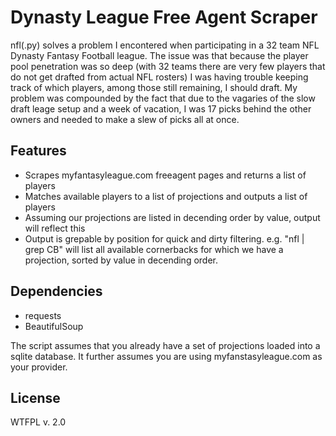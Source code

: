 Dynasty League Free Agent Scraper
=================================

nfl(.py) solves a problem I encontered when participating in a 32 team NFL Dynasty Fantasy Football league.
The issue was that because the player pool penetration was so deep (with 32 teams there are very few players that do not get drafted from actual NFL rosters) I was having trouble keeping track of which players, among those still remaining, I should draft. My problem was compounded by the fact that due to the vagaries of the slow draft leage setup and a week of vacation, I was 17 picks behind the other owners and needed to make a slew of picks all at once.

Features
--------

* Scrapes myfantasyleague.com freeagent pages and returns a list of players
* Matches available players to a list of projections and outputs a list of players
* Assuming our projections are listed in decending order by value, output will reflect this
* Output is grepable by position for quick and dirty filtering. e.g. "nfl | grep CB" will list all available cornerbacks for which we have a projection, sorted by value in decending order.

Dependencies
------------

* requests
* BeautifulSoup

The script assumes that you already have a set of projections loaded into a sqlite database. It further assumes you are using myfanstasyleague.com as your provider.

License
--------
WTFPL v. 2.0